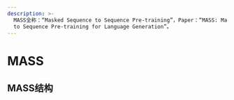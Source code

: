 ```yaml
---
description: >-
  MASS全称：“Masked Sequence to Sequence Pre-training”，Paper：“MASS: Masked Sequence
  to Sequence Pre-training for Language Generation”。
---
```


# MASS

## MASS结构


